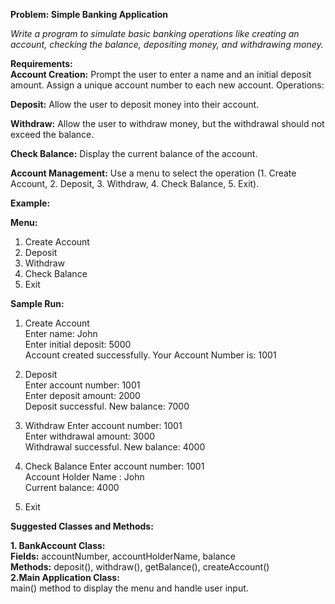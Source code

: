 **Problem: Simple Banking Application**

_Write a program to simulate basic banking operations like creating an account, checking the balance, depositing money, and withdrawing money._

**Requirements:**\
**Account Creation:** Prompt the user to enter a name and an initial deposit amount.
Assign a unique account number to each new account.
Operations:

**Deposit:** Allow the user to deposit money into their account.

**Withdraw:** Allow the user to withdraw money, but the withdrawal should not exceed the balance.

**Check Balance:** Display the current balance of the account.

**Account Management:** Use a menu to select the operation (1. Create Account, 2. Deposit, 3. Withdraw, 4. Check Balance, 5. Exit).

**Example:**

**Menu:**
1. Create Account
2. Deposit
3. Withdraw
4. Check Balance
5. Exit


**Sample Run:**

1. Create Account \
   Enter name: John \
   Enter initial deposit: 5000\
   Account created successfully. Your Account Number is: 1001

2. Deposit\
   Enter account number: 1001\
   Enter deposit amount: 2000\
   Deposit successful. New balance: 7000

3. Withdraw
   Enter account number: 1001\
   Enter withdrawal amount: 3000\
   Withdrawal successful. New balance: 4000

4. Check Balance
   Enter account number: 1001\
   Account Holder Name : John\
   Current balance: 4000

5. Exit


**Suggested Classes and Methods:**

**1. BankAccount Class:**\
**Fields:** accountNumber, accountHolderName, balance\
**Methods:** deposit(), withdraw(), getBalance(), createAccount()\
**2.Main Application Class:** \
main() method to display the menu and handle user input.